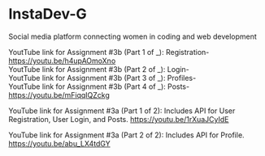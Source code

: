 # InstaDev-G
 Social media platform connecting women in coding and web development
 
YoutTube link for Assignment #3b (Part 1 of _): Registration- https://youtu.be/h4upAOmoXno <br />
YoutTube link for Assignment #3b (Part 2 of _): Login- <br />
YoutTube link for Assignment #3b (Part 3 of _): Profiles- <br />
YoutTube link for Assignment #3b (Part 4 of _): Posts- <br /> https://youtu.be/mFiqqIQZckg


YouTube link for Assignment #3a (Part 1 of 2): Includes API for User Registration, User Login, and Posts.
https://youtu.be/1rXuaJCyIdE

YouTube link for Assignment #3a (Part 2 of 2): Includes API for Profile. https://youtu.be/abu_LX4tdGY

